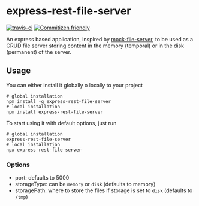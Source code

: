 # express-rest-file-server
[![travis-ci](https://travis-ci.org/bitIO/express-rest-file-server.svg?branch=master)](https://travis-ci.org/bitIO/express-rest-file-server)
[![Commitizen friendly](https://img.shields.io/badge/commitizen-friendly-brightgreen.svg)](http://commitizen.github.io/cz-cli/)

An express based application, inspired by [mock-file-server](https://github.com/betajs/mock-file-server), to be used as a CRUD file server storing content in the memory (temporal) or in the disk (permanent) of the server.

## Usage
You can either install it globally o locally to your project

```shell
# global installation
npm install -g express-rest-file-server
# local installation
npm install express-rest-file-server
```

To start using it with default options, just run

```shell
# global installation
express-rest-file-server
# local installation
npx express-rest-file-server
```

### Options

* port: defaults to 5000
* storageType: can be `memory` or `disk` (defaults to memory)
* storagePath: where to store the files if storage is set to `disk` (defaults to `/tmp`)

